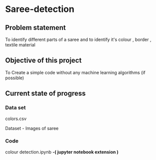 # Saree-detection
## Problem statement


To identify different parts of a saree and to identify it's colour , border , textile material 

## Objective of this project 

To Create a simple code without any machine learning algorithms (if possible)

## Current state of progress 

### Data set 

colors.csv 

Dataset - Images of saree 

### Code

colour detection.ipynb   **-( jupyter notebook extension )**
